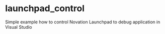launchpad_control
=================

Simple example how to control Novation Launchpad to debug application in Visual Studio

